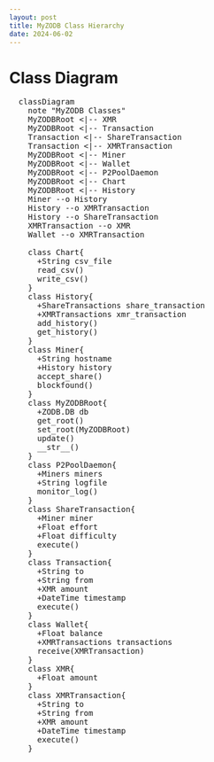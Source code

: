 ```yaml
---
layout: post
title: MyZODB Class Hierarchy
date: 2024-06-02
---
```


# Class Diagram
<pre class="mermaid">
  classDiagram
    note "MyZODB Classes"
    MyZODBRoot <|-- XMR
    MyZODBRoot <|-- Transaction
    Transaction <|-- ShareTransaction
    Transaction <|-- XMRTransaction
    MyZODBRoot <|-- Miner
    MyZODBRoot <|-- Wallet
    MyZODBRoot <|-- P2PoolDaemon
    MyZODBRoot <|-- Chart
    MyZODBRoot <|-- History
    Miner --o History
    History --o XMRTransaction
    History --o ShareTransaction
    XMRTransaction --o XMR
    Wallet --o XMRTransaction

    class Chart{
      +String csv_file
      read_csv()
      write_csv()
    }
    class History{
      +ShareTransactions share_transaction
      +XMRTransactions xmr_transaction
      add_history()
      get_history()
    }
    class Miner{
      +String hostname
      +History history
      accept_share()
      blockfound()
    }
    class MyZODBRoot{
      +ZODB.DB db
      get_root()
      set_root(MyZODBRoot)
      update()
      __str__()
    }
    class P2PoolDaemon{
      +Miners miners
      +String logfile
      monitor_log()
    }
    class ShareTransaction{
      +Miner miner
      +Float effort
      +Float difficulty
      execute()
    }
    class Transaction{
      +String to
      +String from
      +XMR amount
      +DateTime timestamp
      execute()
    }
    class Wallet{
      +Float balance
      +XMRTransactions transactions
      receive(XMRTransaction)
    }
    class XMR{
      +Float amount
    }
    class XMRTransaction{
      +String to
      +String from
      +XMR amount
      +DateTime timestamp
      execute()
    }
</pre>
  
<script type="module">
  import mermaid from 'https://cdn.jsdelivr.net/npm/mermaid@10/dist/mermaid.esm.min.mjs';
  mermaid.initialize({ startOnLoad: true, theme: 'dark'});
</script> 

